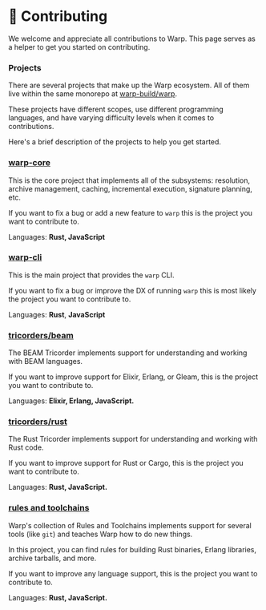 # 🧱 Contributing

We welcome and appreciate all contributions to Warp. This page serves as a helper to get you started on contributing.

### Projects

There are several projects that make up the Warp ecosystem. All of them live within the same monorepo at [warp-build/warp](https://github.com/warp-build/warp).

These projects have different scopes, use different programming languages, and have varying difficulty levels when it comes to contributions.

Here's a brief description of the projects to help you get started.

### [**warp-core**](https://github.com/warp-build/warp/tree/main/core)

This is the core project that implements all of the subsystems: resolution, archive management, caching, incremental execution, signature planning, etc.

If you want to fix a bug or add a new feature to `warp` this is the project you want to contribute to.

Languages: **Rust, JavaScript**

### [**warp-cli**](https://github.com/warp-build/warp/tree/main/cli)

This is the main project that provides the `warp` CLI.

If you want to fix a bug or improve the DX of running `warp` this is most likely the project you want to contribute to.

Languages: **Rust**, **JavaScript**

### [**tricorders/beam**](https://github.com/warp-build/warp/tree/main/tricorders/beam)

The BEAM Tricorder implements support for understanding and working with BEAM languages.

If you want to improve support for Elixir, Erlang, or Gleam, this is the project you want to contribute to.

Languages: **Elixir, Erlang, JavaScript.**

### [**tricorders/rust**](https://github.com/warp-build/warp/tree/main/tricorders/rust)

The Rust Tricorder implements support for understanding and working with Rust code.

If you want to improve support for Rust or Cargo, this is the project you want to contribute to.

Languages: **Rust, JavaScript.**

### [rules and toolchains](https://github.com/warp-build/warp/tree/main/rules)

Warp's collection of Rules and Toolchains implements support for several tools (like `git`) and teaches Warp how to do new things.&#x20;

In this project, you can find rules for building Rust binaries, Erlang libraries, archive tarballs, and more.

If you want to improve any language support, this is the project you want to contribute to.

Languages: **Rust, JavaScript.**
